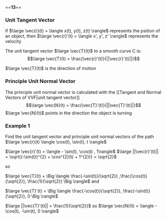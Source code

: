 ==**13**==
### Unit Tangent Vector
If $\large \vec{r}(t) = \langle x(t), y(t), z(t) \rangle$ represents the psition of an object, then 
$\large \vec{r}'(t) = \langle x', y', z' \rangle$ represents the velocity

The unit tangent vector $\large \vec{T}(t)$ to a smooth curve C is:
$$\large \vec{T}(t) = \frac{\vec{r}'(t)}{||\vec{r}'(t)||}$$

$\large \vec{T}(t)$ is the direction of motion

### Principle Unit Normal Vector

The principle unit normal vector is calculated with the [[Tangent and Normal Vectors of VVF|unit tangent vector]]
$$\large \vec{N}(t) = \frac{\vec{T}'(t)}{||\vec{T}'(t)||}$$
$\large \vec{N}(t)$ points in the direction the object is turning

### Example 1

Find the unit tangent vector and principle unit normal vectors of the path
$\large \vec{r}(t)  \langle \cos(t), \sin(t), t \rangle$

$\large \vec{r}'(t) = \langle - \sin(t), \cos(t) , 1\rangle$
$\large ||\vec{r}'(t)|| = \sqrt{(-\sin(t))^{2} + \cos^{2}(t) + 1^{2})} = \sqrt{2}$

so

$\large \vec{T}(t) = \Big \langle \frac{-\sin(t)}{\sqrt{2}} ,\frac{\cos(t)}{\sqrt{2}}, \frac{1}{\sqrt{2}} \Big \rangle$
and

$\large \vec{T}'(t) = \Big \langle \frac{-\cos(t)}{\sqrt{2}}, \frac{-\sin(t)}{\sqrt{2}}, 0 \Big \rangle$

$\large ||\vec{T}'(t)|| = \frac{1}{\sqrt{2}}$
so
$\large \vec{N}(t) = \langle -\cos(t), -\sin(t), 0 \rangle$
